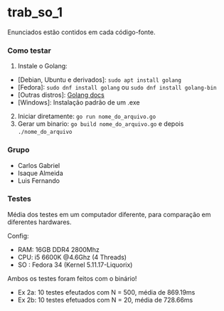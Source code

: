 # trab_so_1
Enunciados estão contidos em cada código-fonte.

### Como testar
1. Instale o Golang:
  - [Debian, Ubuntu e derivados]: `sudo apt install golang`
  - [Fedora]: `sudo dnf install golang` ou `sudo dnf install golang-bin`
  - [Outras distros]: [Golang docs](https://golang.org/doc/install)
  - [Windows]: Instalação padrão de um .exe
2. Iniciar diretamente: `go run nome_do_arquivo.go`
3. Gerar um binario: `go build nome_do_arquivo.go` e depois `./nome_do_arquivo`

### Grupo
- Carlos Gabriel
- Isaque Almeida
- Luis Fernando

### Testes
Média dos testes em um computador diferente, para comparação em diferentes hardwares.

Config:
- RAM: 16GB DDR4 2800Mhz
- CPU: i5 6600K @4.6Ghz (4 Threads)
- SO : Fedora 34 (Kernel 5.11.17-Liquorix)

Ambos os testes foram feitos com o binário!

- Ex 2a: 10 testes efeutados com N = 500, média de 869.19ms
- Ex 2b: 10 testes efetuados com N = 20, média de 728.66ms
